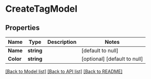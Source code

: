 # CreateTagModel

## Properties
Name | Type | Description | Notes
------------ | ------------- | ------------- | -------------
**Name** | **string** |  | [default to null]
**Color** | **string** |  | [optional] [default to null]

[[Back to Model list]](../README.md#documentation-for-models) [[Back to API list]](../README.md#documentation-for-api-endpoints) [[Back to README]](../README.md)

